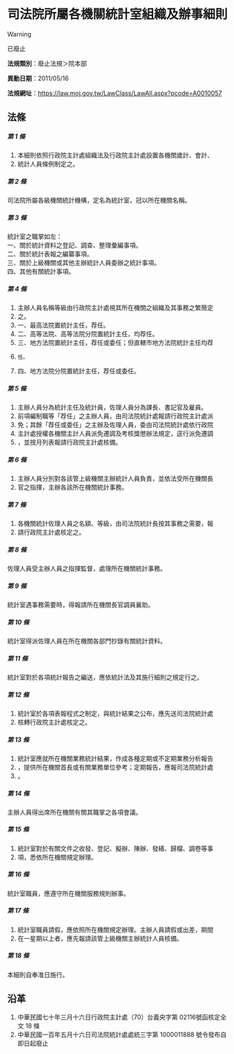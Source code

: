 # 司法院所屬各機關統計室組織及辦事細則


> [!WARNING]
> 已廢止


**法規類別**：廢止法規＞院本部

**異動日期**：2011/05/16  

**法規網址**：https://law.moj.gov.tw/LawClass/LawAll.aspx?pcode=A0010057



## 法條
##### 第 1 條
1. 本細則依照行政院主計處組織法及行政院主計處設置各機關歲計、會計、
1. 統計人員條例制定之。

##### 第 2 條
司法院所屬各級機關統計機構，定名為統計室，冠以所在機關名稱。

##### 第 3 條
統計室之職掌如左：  
一、關於統計資料之登記、調查、整理彙編事項。  
二、關於統計表報之編纂事項。  
三、關於上級機關或其他主辦統計人員委辦之統計事項。  
四、其他有關統計事項。

##### 第 4 條
1. 主辦人員名稱等級由行政院主計處視其所在機關之組織及其事務之繁簡定
1. 之。
1. 一、最高法院置統計主任，荐任。
1. 二、高等法院、高等法院分院置統計主任，均荐任。
1. 三、地方法院置統計主任，荐任或委任；但直轄市地方法院統計主任均荐
1.     任。
1. 四、地方法院分院置統計主任，荐任或委任。

##### 第 5 條
1. 主辦人員分為統計主任及統計員，佐理人員分為課長、書記官及雇員。
1. 前項編制職等「荐任」之主辦人員，由司法院統計處報請行政院主計處派
1. 免；其餘「荐任或委任」之主辦及佐理人員，委由司法院統計處依行政院
1. 主計處授權各機關主計人員派免遷調及考核獎懲辦法規定，逕行派免遷調
1. ，並按月列表報請行政院主計處核備。

##### 第 6 條
1. 主辦人員分別對各該管上級機關主辦統計人員負責，並依法受所在機關長
1. 官之指揮，主辦各該所在機關統計事務。

##### 第 7 條
1. 各機關統計佐理人員之名額、等級，由司法院統計長按其事務之需要，報
1. 請行政院主計處核定之。

##### 第 8 條
佐理人員受主辦人員之指揮監督，處理所在機關統計事務。

##### 第 9 條
統計室遇事務需要時，得報請所在機關長官調員襄助。

##### 第 10 條
統計室得派佐理人員在所在機關各部門抄錄有關統計資料。

##### 第 11 條
統計室對於各項統計報告之編送，應依統計法及其施行細則之規定行之。

##### 第 12 條
1. 統計室於各項表報程式之制定，與統計結果之公布，應先送司法院統計處
1. 核轉行政院主計處核定之。

##### 第 13 條
1. 統計室應就所在機關業務統計結果，作成各種定期或不定期業務分析報告
1. ，提供所在機關首長或有關業務單位參考；定期報告，應報司法院統計處
1. 。

##### 第 14 條
主辦人員得出席所在機關有關其職掌之各項會議。

##### 第 15 條
1. 統計室對於有關文件之收發、登記、擬辦、陳辦、發繕、歸檔、調卷等事
1. 項，悉依所在機關規定辦理。

##### 第 16 條
統計室職員，應遵守所在機關服務規則辦事。

##### 第 17 條
1. 統計室職員請假，應依照所在機關規定辦理。主辦人員請假或出差，期間
1. 在一星期以上者，應先報請該管上級機關主辦統計人員核備。

##### 第 18 條
本細則自奉准日施行。

## 沿革
1. 中華民國七十年三月十六日行政院主計處（70）台義央字第 02116號函核定全文 18 條
1. 中華民國一百年五月十六日司法院統計處處統三字第 1000011888 號令發布自即日起廢止

